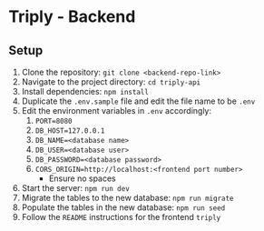 # Triply - Backend

## Setup

1. Clone the repository: `git clone <backend-repo-link>`
2. Navigate to the project directory: `cd triply-api`
3. Install dependencies: `npm install`
4. Duplicate the `.env.sample` file and edit the file name to be `.env`
5. Edit the environment variables in `.env` accordingly:
    1. `PORT=8080`
    2. `DB_HOST=127.0.0.1`
    3. `DB_NAME=<database name>`
    4. `DB_USER=<database user>`
    5. `DB_PASSWORD=<database password>`
    6. `CORS_ORIGIN=http://localhost:<frontend port number>`
        - Ensure no spaces
6. Start the server: `npm run dev`
7. Migrate the tables to the new database: `npm run migrate`
8. Populate the tables in the new database: `npm run seed`
9. Follow the `README` instructions for the frontend `triply`
